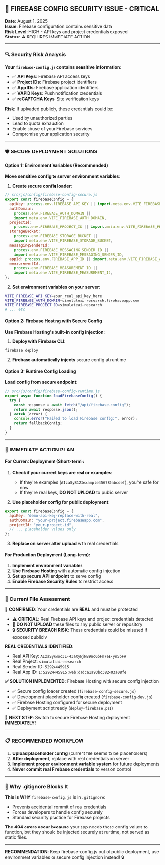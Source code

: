 ## 🚨 FIREBASE CONFIG SECURITY ISSUE - CRITICAL

**Date**: August 1, 2025  
**Issue**: Firebase configuration contains sensitive data  
**Risk Level**: HIGH - API keys and project credentials exposed  
**Status**: ⚠️ REQUIRES IMMEDIATE ACTION

---

### 🔍 Security Risk Analysis

**Your `firebase-config.js` contains sensitive information**:

- ✅ **API Keys**: Firebase API access keys
- ✅ **Project IDs**: Firebase project identifiers
- ✅ **App IDs**: Firebase application identifiers
- ✅ **VAPID Keys**: Push notification credentials
- ✅ **reCAPTCHA Keys**: Site verification keys

**Risk**: If uploaded publicly, these credentials could be:

- Used by unauthorized parties
- Lead to quota exhaustion
- Enable abuse of your Firebase services
- Compromise your application security

---

### 🛡️ SECURE DEPLOYMENT SOLUTIONS

#### **Option 1: Environment Variables (Recommended)**

**Move sensitive config to server environment variables**:

1. **Create secure config loader**:

```javascript
// src/js/config/firebase-config-secure.js
export const firebaseConfig = {
  apiKey: process.env.FIREBASE_API_KEY || import.meta.env.VITE_FIREBASE_API_KEY,
  authDomain:
    process.env.FIREBASE_AUTH_DOMAIN ||
    import.meta.env.VITE_FIREBASE_AUTH_DOMAIN,
  projectId:
    process.env.FIREBASE_PROJECT_ID || import.meta.env.VITE_FIREBASE_PROJECT_ID,
  storageBucket:
    process.env.FIREBASE_STORAGE_BUCKET ||
    import.meta.env.VITE_FIREBASE_STORAGE_BUCKET,
  messagingSenderId:
    process.env.FIREBASE_MESSAGING_SENDER_ID ||
    import.meta.env.VITE_FIREBASE_MESSAGING_SENDER_ID,
  appId: process.env.FIREBASE_APP_ID || import.meta.env.VITE_FIREBASE_APP_ID,
  measurementId:
    process.env.FIREBASE_MEASUREMENT_ID ||
    import.meta.env.VITE_FIREBASE_MEASUREMENT_ID,
};
```

2. **Set environment variables on your server**:

```bash
VITE_FIREBASE_API_KEY=your_real_api_key_here
VITE_FIREBASE_AUTH_DOMAIN=simulateai-research.firebaseapp.com
VITE_FIREBASE_PROJECT_ID=simulateai-research
# ... etc
```

#### **Option 2: Firebase Hosting with Secure Config**

**Use Firebase Hosting's built-in config injection**:

1. **Deploy with Firebase CLI**:

```bash
firebase deploy
```

2. **Firebase automatically injects** secure config at runtime

#### **Option 3: Runtime Config Loading**

**Load config from secure endpoint**:

```javascript
// src/js/config/firebase-config-runtime.js
export async function loadFirebaseConfig() {
  try {
    const response = await fetch("/api/firebase-config");
    return await response.json();
  } catch (error) {
    console.error("Failed to load Firebase config:", error);
    return fallbackConfig;
  }
}
```

---

### 🚀 IMMEDIATE ACTION PLAN

#### **For Current Deployment (Short-term)**:

1. **Check if your current keys are real or examples**:
   - If they're examples (`AIzaSyB123example456789abcdef`), you're safe for now
   - If they're real keys, **DO NOT UPLOAD** to public server

2. **Use placeholder config for public deployment**:

```javascript
export const firebaseConfig = {
  apiKey: "demo-api-key-replace-with-real",
  authDomain: "your-project.firebaseapp.com",
  projectId: "your-project-id",
  // ... placeholder values only
};
```

3. **Replace on server after upload** with real credentials

#### **For Production Deployment (Long-term)**:

1. **Implement environment variables**
2. **Use Firebase Hosting** with automatic config injection
3. **Set up secure API endpoint** to serve config
4. **Enable Firebase Security Rules** to restrict access

---

### 🔧 Current File Assessment

**🚨 CONFIRMED**: Your credentials are **REAL** and must be protected!

- ⚠️ **CRITICAL**: Real Firebase API keys and project credentials detected
- 🚨 **DO NOT UPLOAD** these files to any public server or repository
- 🔒 **SECURITY BREACH RISK**: These credentials could be misused if exposed publicly

**REAL CREDENTIALS IDENTIFIED**:

- Real API Key: `AIzaSyAwoc3L-43aXyNjNB9ncGbFm7eE-yn5bFA`
- Real Project: `simulateai-research`
- Real Sender ID: `52924445915`
- Real App ID: `1:52924445915:web:dadca1a93bc382403a08fe`

**✅ SOLUTION IMPLEMENTED**: Firebase Hosting with secure config injection

- ✅ Secure config loader created (`firebase-config-secure.js`)
- ✅ Development placeholder config created (`firebase-config-dev.js`)
- ✅ Firebase Hosting configured for secure deployment
- ✅ Deployment script ready (`deploy-firebase.ps1`)

**🚀 NEXT STEP**: Switch to secure Firebase Hosting deployment **IMMEDIATELY**!

---

### 📋 RECOMMENDED WORKFLOW

1. **Upload placeholder config** (current file seems to be placeholders)
2. **After deployment**, replace with real credentials on server
3. **Implement proper environment variable system** for future deployments
4. **Never commit real Firebase credentials** to version control

---

### 🎯 Why .gitignore Blocks It

**This is WHY** `firebase-config.js` is in `.gitignore`:

- Prevents accidental commit of real credentials
- Forces developers to handle config securely
- Standard security practice for Firebase projects

**The 404 errors occur because** your app needs these config values to function, but they should be injected securely at runtime, not served as static files.

---

**RECOMMENDATION**: Keep firebase-config.js out of public deployment, use environment variables or secure config injection instead! 🔒
